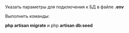 Указать параметры для подключения к БД в файле **.env**

Выполнить команды:

**php artisan migrate** и php **artisan db:seed**